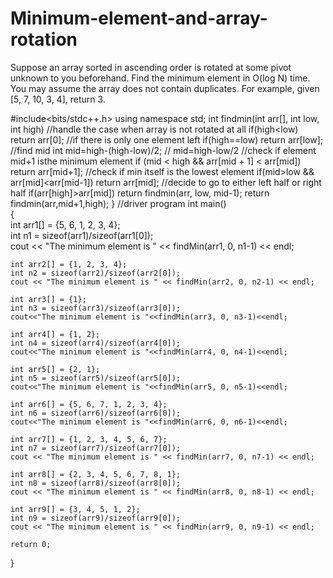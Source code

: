# Minimum-element-and-array-rotation
Suppose an array sorted in ascending order is rotated at some pivot unknown to you beforehand. Find the minimum element in O(log N) time. You may assume the array does not contain duplicates.  For example, given [5, 7, 10, 3, 4], return 3.

#include<bits/stdc++.h>
using namespace std;
int findmin(int arr[], int low, int high)
//handle the case when array is not rotated at all
if(high<low)
	return arr[0];
//if there is only one element left
if(high==low)
	return arr[low];
//find mid
int mid=high-(high-low)/2; // mid=high-low/2
//check if element mid+1 isthe minimum element
if (mid < high && arr[mid + 1] < arr[mid])
	return arr[mid+1];
//check if min itself is the lowest element
if(mid>low && arr[mid]<arr[mid-1])
	return arr[mid];
//decide to go to either left half or right half
if(arr[high]>arr[mid])
	return findmin(arr, low, mid-1);
return findmin(arr,mid+1,high);
}
//driver program
int main()  
{  
    int arr1[] = {5, 6, 1, 2, 3, 4};  
    int n1 = sizeof(arr1)/sizeof(arr1[0]);  
    cout << "The minimum element is " << findMin(arr1, 0, n1-1) << endl;  
  
    int arr2[] = {1, 2, 3, 4};  
    int n2 = sizeof(arr2)/sizeof(arr2[0]);  
    cout << "The minimum element is " << findMin(arr2, 0, n2-1) << endl;  
  
    int arr3[] = {1};  
    int n3 = sizeof(arr3)/sizeof(arr3[0]);  
    cout<<"The minimum element is "<<findMin(arr3, 0, n3-1)<<endl;  
  
    int arr4[] = {1, 2};  
    int n4 = sizeof(arr4)/sizeof(arr4[0]);  
    cout<<"The minimum element is "<<findMin(arr4, 0, n4-1)<<endl;  
  
    int arr5[] = {2, 1};  
    int n5 = sizeof(arr5)/sizeof(arr5[0]);  
    cout<<"The minimum element is "<<findMin(arr5, 0, n5-1)<<endl;  
  
    int arr6[] = {5, 6, 7, 1, 2, 3, 4};  
    int n6 = sizeof(arr6)/sizeof(arr6[0]);  
    cout<<"The minimum element is "<<findMin(arr6, 0, n6-1)<<endl;  
  
    int arr7[] = {1, 2, 3, 4, 5, 6, 7};  
    int n7 = sizeof(arr7)/sizeof(arr7[0]);  
    cout << "The minimum element is " << findMin(arr7, 0, n7-1) << endl;  
  
    int arr8[] = {2, 3, 4, 5, 6, 7, 8, 1};  
    int n8 = sizeof(arr8)/sizeof(arr8[0]);  
    cout << "The minimum element is " << findMin(arr8, 0, n8-1) << endl;  
  
    int arr9[] = {3, 4, 5, 1, 2};  
    int n9 = sizeof(arr9)/sizeof(arr9[0]);  
    cout << "The minimum element is " << findMin(arr9, 0, n9-1) << endl;  
  
    return 0;  
}  






